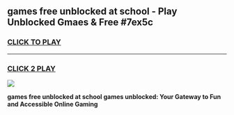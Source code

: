 
## games free unblocked at school - Play Unblocked Gmaes & Free #7ex5c
<h3>
<a href="https://news.freeplayer.one?title=games_free_unblocked_at_school&ref=03M">CLICK TO PLAY</a></h3>
<hr>

<h3>
<a href="https://news.freeplayer.one?title=games_free_unblocked_at_school&ref=03M">CLICK 2 PLAY</a>
  
</h3>

<a href="https://news.freeplayer.one?title=games_free_unblocked_at_school&ref=03M"><img src="https://clearcache.store/games.png"></a>


**games free unblocked at school games unblocked: Your Gateway to Fun and Accessible Online Gaming**
